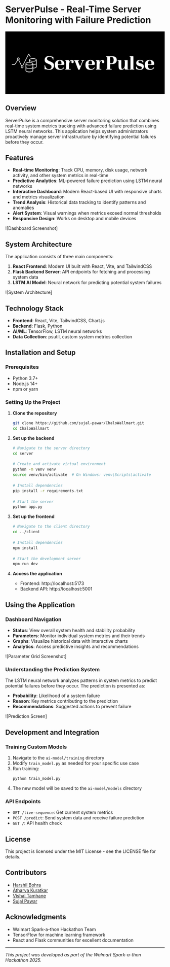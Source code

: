 ﻿# ServerPulse - Real-Time Server Monitoring with Failure Prediction

<div align="center">
  <img src="./images/serverpulse.png" alt="ServerPulse Logo" width="550px" />
</div>


## Overview

ServerPulse is a comprehensive server monitoring solution that combines real-time system metrics tracking with advanced failure prediction using LSTM neural networks. This application helps system administrators proactively manage server infrastructure by identifying potential failures before they occur.

## Features

- **Real-time Monitoring**: Track CPU, memory, disk usage, network activity, and other system metrics in real-time
- **Predictive Analytics**: ML-powered failure prediction using LSTM neural networks
- **Interactive Dashboard**: Modern React-based UI with responsive charts and metrics visualization
- **Trend Analysis**: Historical data tracking to identify patterns and anomalies
- **Alert System**: Visual warnings when metrics exceed normal thresholds
- **Responsive Design**: Works on desktop and mobile devices

![Dashboard Screenshot]
<!-- Add a screenshot of your main dashboard here -->

## System Architecture

The application consists of three main components:

1. **React Frontend**: Modern UI built with React, Vite, and TailwindCSS
2. **Flask Backend Server**: API endpoints for fetching and processing system data
3. **LSTM AI Model**: Neural network for predicting potential system failures

![System Architecture]
<!-- Add a system architecture diagram here -->

## Technology Stack

- **Frontend**: React, Vite, TailwindCSS, Chart.js
- **Backend**: Flask, Python
- **AI/ML**: TensorFlow, LSTM neural networks
- **Data Collection**: psutil, custom system metrics collection

## Installation and Setup

### Prerequisites
- Python 3.7+
- Node.js 14+
- npm or yarn

### Setting Up the Project

1. **Clone the repository**
   ```bash
   git clone https://github.com/sujal-pawar/ChaloWallmart.git
   cd ChaloWallmart
   ```

2. **Set up the backend**
   ```bash
   # Navigate to the server directory
   cd server
   
   # Create and activate virtual environment
   python -m venv venv
   source venv/bin/activate  # On Windows: venv\Scripts\activate
   
   # Install dependencies
   pip install -r requirements.txt
   
   # Start the server
   python app.py
   ```

3. **Set up the frontend**
   ```bash
   # Navigate to the client directory
   cd ../client
   
   # Install dependencies
   npm install
   
   # Start the development server
   npm run dev
   ```

4. **Access the application**
   - Frontend: http://localhost:5173
   - Backend API: http://localhost:5001

## Using the Application

### Dashboard Navigation

- **Status**: View overall system health and stability probability
- **Parameters**: Monitor individual system metrics and their trends
- **Graphs**: Visualize historical data with interactive charts
- **Analytics**: Access predictive insights and recommendations

![Parameter Grid Screenshot]
<!-- Add a screenshot of your parameter grid here -->

### Understanding the Prediction System

The LSTM neural network analyzes patterns in system metrics to predict potential failures before they occur. The prediction is presented as:

- **Probability**: Likelihood of a system failure
- **Reason**: Key metrics contributing to the prediction
- **Recommendations**: Suggested actions to prevent failure

![Prediction Screen]
<!-- Add a screenshot of your prediction screen here -->

## Development and Integration

### Training Custom Models

1. Navigate to the `ai-model/training` directory
2. Modify `train_model.py` as needed for your specific use case
3. Run training:
   ```bash
   python train_model.py
   ```
4. The new model will be saved to the `ai-model/models` directory

### API Endpoints

- `GET /live-sequence`: Get current system metrics
- `POST /predict`: Send system data and receive failure prediction
- `GET /`: API health check

## License

This project is licensed under the MIT License - see the LICENSE file for details.

## Contributors


- [Harshil Bohra](https://github.com/prof7turtle) 
- [Atharva Kuratkar](https://github.com/AtharvA89)
- [Vishal Tamhane](https://github.com/vishal-tamhane)
- [Sujal Pawar](https://github.com/sujal-pawar)

## Acknowledgments

- Walmart Spark-a-thon Hackathon Team
- TensorFlow for machine learning framework
- React and Flask communities for excellent documentation

---

*This project was developed as part of the Walmart Spark-a-thon Hackathon 2025.*
